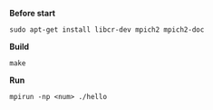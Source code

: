 **Before start**

```
sudo apt-get install libcr-dev mpich2 mpich2-doc
```

**Build**

```
make
```

**Run**

```
mpirun -np <num> ./hello
```